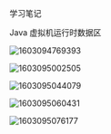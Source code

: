 

学习笔记

Java 虚拟机运行时数据区

![1603094769393](C:\Users\Administrator\AppData\Roaming\Typora\typora-user-images\1603094769393.png)





![1603095002505](C:\Users\Administrator\AppData\Roaming\Typora\typora-user-images\1603095002505.png)





![1603095044079](C:\Users\Administrator\AppData\Roaming\Typora\typora-user-images\1603095044079.png)



![1603095060431](C:\Users\Administrator\AppData\Roaming\Typora\typora-user-images\1603095060431.png)



![1603095076177](C:\Users\Administrator\AppData\Roaming\Typora\typora-user-images\1603095076177.png)
